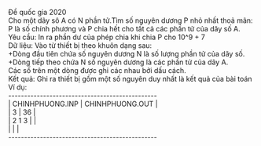 Đề quốc gia 2020<br>
Cho một dãy sô A có N phần tử.Tìm số nguyên dương P nhỏ nhất thoả mãn: P là số chính phương và P chia hết cho tất cả các phần tử của dãy số A.<br>
Yêu cầu: In ra phần dư của phép chia khi chia P cho 10^9 + 7<br>
Dữ liệu: Vào từ thiết bị theo khuôn dạng sau:<br>
+Dòng đầu tiên chứa số nguyên dương N là số lượng phần tử của dãy số.<br>
+Dòng tiếp theo chứa N số nguyên dương là các phần tử của dãy A.<br>
Các số trên một dòng được ghi các nhau bởi dấu cách.<br>
Kết quả: Ghi ra thiết bị gồm một số nguyên duy nhất là kết quả của bài toán<br>
Ví dụ:<br>
-----------------------------------------------<br>
| CHINHPHUONG.INP         | CHINHPHUONG.OUT   |<br>
| 3                       | 36                |<br>
| 2 1 3                   |                   |<br>
|                         |                   |<br>
-----------------------------------------------<br>

